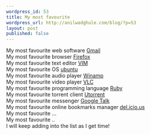 ```yaml
---
wordpress_id: 53
title: My most favourite
wordpress_url: http://anilwadghule.com/blog/?p=53
layout: post
published: false
---
```

<p>My most favourite web software <a href="http://mail.google.com/" target="_blank">Gmail</a><br />My most favourite browser <a href="http://www.mozilla.com/firefox/" target="_blank">Firefox</a><br />My most favourite text editor <a href="http://vim.org/" target="_blank">VIM</a><br />My most favourite OS <a href="http://ubuntu.com/" target="_blank">ubuntu</a><br />My most favourite audio player <a href="http://winamp.com/" target="_blank">Winamp</a><br />My most favourite video player <a href="http://www.videolan.org/vlc/" target="_blank">VLC</a><br />My most favourite programming language <a href="http://ruby-lang.org/" target="_blank">Ruby</a><br />My most favourite torrent client <a href="http://www.utorrent.com/" target="_blank">Utorrent</a><br />My most favourite messenger <a href="http://www.utorrent.com/" target="_blank">Google Talk</a><br />My most favourite online bookmarks manager <a href="http://del.icio.us/" target="_blank">del.icio.us</a><br />My most favourite ...<br />My most favourite ..<br />I will keep adding into the list as I get time!</p>
